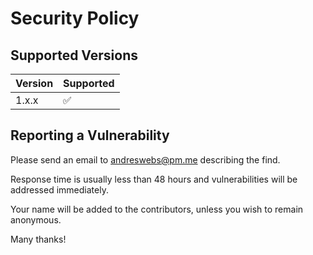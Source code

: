 # Security Policy

## Supported Versions

| Version | Supported          |
| ------- | ------------------ |
| 1.x.x   | :white_check_mark: |

## Reporting a Vulnerability

Please send an email to [andreswebs@pm.me](mailto:andreswebs@pm.me) describing the find.

Response time is usually less than 48 hours and vulnerabilities will be addressed immediately.

Your name will be added to the contributors, unless you wish to remain anonymous.

Many thanks!
